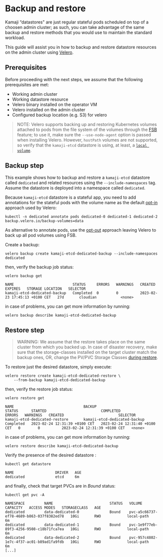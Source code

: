 # Backup and restore

Kamaji “datastores" are just regular stateful pods scheduled on top of a choosen admin cluster; as such, you can take advantage of the same backup and restore methods that you would use to maintain the standard workload.

This guide will assist you in how to backup and restore datastore resources on the admin cluster using [Velero](https://tanzu.vmware.com/developer/guides/what-is-velero/).

## Prerequisites

Before proceeding with the next steps, we assume that the following prerequisites are met:

- Working admin cluster
- Working datastore resource
- Velero binary installed on the operator VM
- Velero installed on the admin cluster
- Configured backup location (e.g. S3) for velero

>NOTE:
Velero supports backing up and restoring Kubernetes volumes attached to pods from the file system of the volumes through the [FSB](https://velero.io/docs/v1.10/file-system-backup/) feature; to use it, make sure the `--use-node-agent` option is passed when installing Velero.
However, `hostPath` volumes are not supported, so verify that the `kamaji-etcd` datastore is using, at least, a [`local volume`](https://kubernetes.io/docs/concepts/storage/volumes/#local).

## Backup step

This example shows how to backup and restore a `kamaji-etcd` datastore called `dedicated` and related resources using the `--include-namespaces` tag. Assume the datastore is deployed into a namespace called `dedicated`.

Because `kamaji-etcd` datastore is a stateful app, you need to add annotations for the stateful pods with the volume name as the default [opt-in](https://velero.io/docs/v1.10/file-system-backup/#using-opt-in-pod-volume-backup) approach used by Velero:

```
kubectl -n dedicated annotate pods dedicated-0 dedicated-1 dedicated-2  backup.velero.io/backup-volumes=data
```

As alternative to annotate pods, use the [opt-out](https://velero.io/docs/v1.10/file-system-backup/#using-opt-out-pod-volume-backup) approach leaving Velero to back up all pod volumes using FSB.

Create a backup:

```
velero backup create kamaji-etcd-dedicated-backup --include-namespaces dedicated
```

then, verify the backup job status:

```
velero backup get

NAME						   STATUS     ERRORS   WARNINGS   CREATED                         EXPIRES   STORAGE LOCATION   SELECTOR
kamaji-etcd-dedicated-backup   Completed  0        0          2023-02-23 17:45:13 +0100 CET   27d       cloudian           <none>
```

in case of problems, you can get more information by running:

```
velero backup describe kamaji-etcd-dedicated-backup
```

## Restore step

>WARNING: We assume that the restore takes place on the same cluster from which you backed up. In case of disaster recovery, make sure that the storage-classes installed on the target cluster match the backup ones, OR, change the PV/PVC Storage Classes [during restore](https://velero.io/docs/main/restore-reference/#changing-pvpvc-storage-classes).

To restore just the desired datastore, simply execute:

```
velero restore create kamaji-etcd-dedicated-restore \
    --from-backup kamaji-etcd-dedicated-backup 
```

then, verify the restore job status:

```
velero restore get

NAME                        		BACKUP              			  STATUS      STARTED                         COMPLETED                       ERRORS   WARNINGS   CREATED                         SELECTOR
kamaji-etcd-dedicated-restore      	kamaji-etcd-dedicated-backup      Completed   2023-02-24 12:31:39 +0100 CET   2023-02-24 12:31:40 +0100 CET   0        0          2023-02-24 12:31:39 +0100 CET   <none>
```

in case of problems, you can get more information by running:

```
velero restore describe kamaji-etcd-dedicated-backup
```

Verify the presence of the desired datastore :

```
kubectl get datastore

NAME                   DRIVER   AGE
dedicated              etcd     6m
```

and finally, check that target PVCs are in _Bound_ status:

```
kubectl get pvc -A

NAMESPACE         NAME                          STATUS   VOLUME                                     CAPACITY   ACCESS MODES   STORAGECLASS   AGE
dedicated         data-dedicated-0              Bound    pvc-a5c66737-ef78-4689-b863-037f8382ed78   10Gi       RWO            local-path     6m
dedicated         data-dedicated-1              Bound    pvc-1e9f77eb-89f3-4256-9508-c18b71fca7ea   10Gi       RWO            local-path     6m
dedicated         data-dedicated-2              Bound    pvc-957c4802-1e7c-4f37-ac01-b89ad1fa9fdb   10Gi       RWO            local-path     6m
[...]
```
